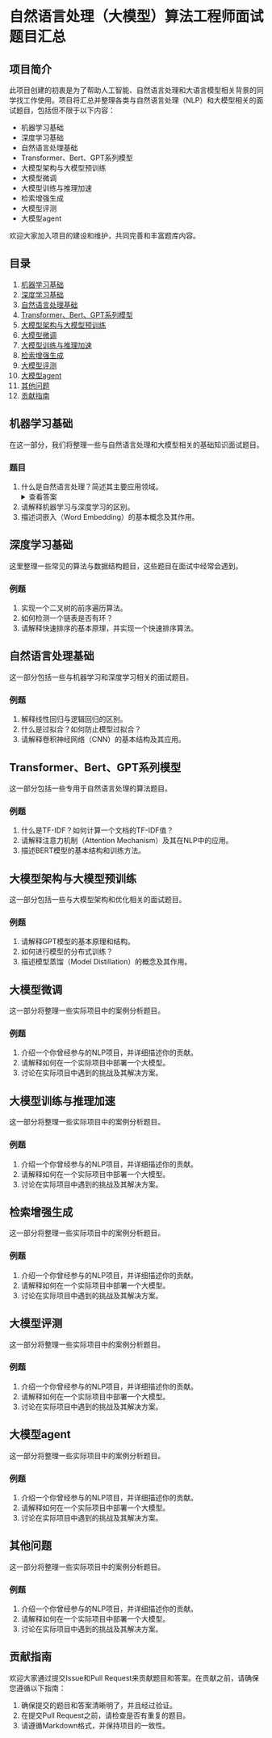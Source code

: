 # 自然语言处理（大模型）算法工程师面试题目汇总

## 项目简介

此项目创建的初衷是为了帮助人工智能、自然语言处理和大语言模型相关背景的同学找工作使用。项目将汇总并整理各类与自然语言处理（NLP）和大模型相关的面试题目，包括但不限于以下内容：

- 机器学习基础
- 深度学习基础
- 自然语言处理基础
- Transformer、Bert、GPT系列模型
- 大模型架构与大模型预训练
- 大模型微调
- 大模型训练与推理加速
- 检索增强生成
- 大模型评测
- 大模型agent

欢迎大家加入项目的建设和维护，共同完善和丰富题库内容。

## 目录

1. [机器学习基础](#机器学习基础)
2. [深度学习基础](#深度学习基础)
3. [自然语言处理基础](#自然语言处理基础)
4. [Transformer、Bert、GPT系列模型](#Transformer、Bert、GPT系列模型)
5. [大模型架构与大模型预训练](#大模型架构与大模型预训练)
6. [大模型微调](#大模型微调)
7. [大模型训练与推理加速](#大模型训练与推理加速)
8. [检索增强生成](#检索增强生成)
9. [大模型评测](#大模型评测)
10. [大模型agent](#大模型agent)
11. [其他问题](#其他问题)
12. [贡献指南](#贡献指南)


## 机器学习基础

在这一部分，我们将整理一些与自然语言处理和大模型相关的基础知识面试题目。

### 题目
1. 什么是自然语言处理？简述其主要应用领域。
   <details>
   <summary>查看答案</summary>
   自然语言处理（NLP）是计算机科学、人工智能和语言学领域的一个分支，旨在实现人与计算机之间用自然语言进行有效的交流。主要应用领域包括机器翻译、自动摘要、情感分析、语音识别等。
   </details>
3. 请解释机器学习与深度学习的区别。
4. 描述词嵌入（Word Embedding）的基本概念及其作用。

## 深度学习基础

这里整理一些常见的算法与数据结构题目，这些题目在面试中经常会遇到。

### 例题
1. 实现一个二叉树的前序遍历算法。
2. 如何检测一个链表是否有环？
3. 请解释快速排序的基本原理，并实现一个快速排序算法。

## 自然语言处理基础

这一部分包括一些与机器学习和深度学习相关的面试题目。

### 例题
1. 解释线性回归与逻辑回归的区别。
2. 什么是过拟合？如何防止模型过拟合？
3. 请解释卷积神经网络（CNN）的基本结构及其应用。

## Transformer、Bert、GPT系列模型

这一部分包括一些专用于自然语言处理的算法题目。

### 例题
1. 什么是TF-IDF？如何计算一个文档的TF-IDF值？
2. 请解释注意力机制（Attention Mechanism）及其在NLP中的应用。
3. 描述BERT模型的基本结构和训练方法。

## 大模型架构与大模型预训练

这一部分包括一些与大模型架构和优化相关的面试题目。

### 例题
1. 请解释GPT模型的基本原理和结构。
2. 如何进行模型的分布式训练？
3. 描述模型蒸馏（Model Distillation）的概念及其作用。

## 大模型微调

这一部分将整理一些实际项目中的案例分析题目。

### 例题
1. 介绍一个你曾经参与的NLP项目，并详细描述你的贡献。
2. 请解释如何在一个实际项目中部署一个大模型。
3. 讨论在实际项目中遇到的挑战及其解决方案。

## 大模型训练与推理加速

这一部分将整理一些实际项目中的案例分析题目。

### 例题
1. 介绍一个你曾经参与的NLP项目，并详细描述你的贡献。
2. 请解释如何在一个实际项目中部署一个大模型。
3. 讨论在实际项目中遇到的挑战及其解决方案。
## 检索增强生成

这一部分将整理一些实际项目中的案例分析题目。

### 例题
1. 介绍一个你曾经参与的NLP项目，并详细描述你的贡献。
2. 请解释如何在一个实际项目中部署一个大模型。
3. 讨论在实际项目中遇到的挑战及其解决方案。
## 大模型评测

这一部分将整理一些实际项目中的案例分析题目。

### 例题
1. 介绍一个你曾经参与的NLP项目，并详细描述你的贡献。
2. 请解释如何在一个实际项目中部署一个大模型。
3. 讨论在实际项目中遇到的挑战及其解决方案。
## 大模型agent

这一部分将整理一些实际项目中的案例分析题目。

### 例题
1. 介绍一个你曾经参与的NLP项目，并详细描述你的贡献。
2. 请解释如何在一个实际项目中部署一个大模型。
3. 讨论在实际项目中遇到的挑战及其解决方案。
## 其他问题

这一部分将整理一些实际项目中的案例分析题目。

### 例题
1. 介绍一个你曾经参与的NLP项目，并详细描述你的贡献。
2. 请解释如何在一个实际项目中部署一个大模型。
3. 讨论在实际项目中遇到的挑战及其解决方案。






## 贡献指南

欢迎大家通过提交Issue和Pull Request来贡献题目和答案。在贡献之前，请确保您遵循以下指南：

1. 确保提交的题目和答案清晰明了，并且经过验证。
2. 在提交Pull Request之前，请检查是否有重复的题目。
3. 请遵循Markdown格式，并保持项目的一致性。

